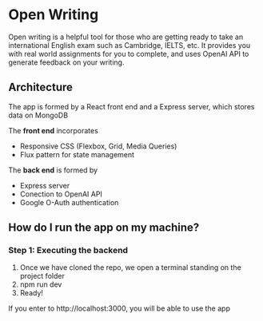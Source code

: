 # Open Writing
Open writing is a helpful tool for those who are getting ready to take an international English exam such as Cambridge, IELTS, etc. It provides you with real world assignments for you to complete, and uses OpenAI API to generate feedback on your writing.


## Architecture
The app is formed by a React front end and a Express server, which stores data on MongoDB

The **front end** incorporates
* Responsive CSS (Flexbox, Grid, Media Queries)
* Flux pattern for state management

The **back end** is formed by
* Express server
* Conection to OpenAI API
* Google O-Auth authentication

## How do I run the app on my machine?

### Step 1: Executing the backend

1. Once we have cloned the repo, we open a terminal standing on the project folder
3. npm run dev
4. Ready!

If you enter to http://localhost:3000, you will be able to use the app
